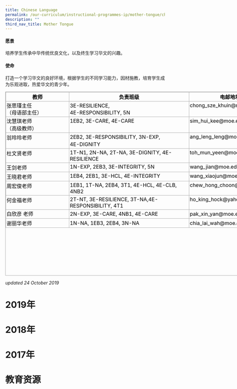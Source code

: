 ```yaml
---
title: Chinese Language
permalink: /our-curriculum/instructional-programmes-ip/mother-tongue/chinese-language/
description: ""
third_nav_title: Mother Tongue
---
```

#### 愿景

培养学生传承中华传统优良文化，以及终生学习华文的兴趣。

  

#### 使命

打造一个学习华文的良好环境，根据学生的不同学习能力，因材施教，培育学生成为乐观进取，热爱华文的青少年。

  

<table border="0" cellspacing="0" cellpadding="0" class="iveo_table ives_tab_simple3" style="margin: 0px; outline: 0px; padding: 0px; border-collapse: collapse; border: 1px solid rgb(170, 170, 170); width: 856px; height: 581px;"><tbody style="margin: 0px; outline: 0px; padding: 0px;"><tr style="margin: 0px; outline: 0px; padding: 0px;"><td valign="top" width="195" style="margin: 0px; outline: 0px; padding: 2px; text-align: center; border: 1px solid rgb(170, 170, 170); width: 156px;"><font color="#000000" style="margin: 0px; outline: 0px; padding: 0px;"><b style="margin: 0px; outline: 0px; padding: 0px;">教师</b><br style="margin: 0px; outline: 0px; padding: 0px;"></font></td><td valign="top" width="374" style="margin: 0px; outline: 0px; padding: 2px; text-align: center; border: 1px solid rgb(170, 170, 170); width: 309px;"><font color="#000000" style="margin: 0px; outline: 0px; padding: 0px;"><b style="margin: 0px; outline: 0px; padding: 0px;">负责班级</b><br style="margin: 0px; outline: 0px; padding: 0px;"></font></td><td valign="top" width="254" style="margin: 0px; outline: 0px; padding: 2px; text-align: center; border: 1px solid rgb(170, 170, 170); width: 245px;"><font color="#000000" style="margin: 0px; outline: 0px; padding: 0px;"><b style="margin: 0px; outline: 0px; padding: 0px;">电邮地址</b></font><br style="margin: 0px; outline: 0px; padding: 0px;"></td></tr><tr style="margin: 0px; outline: 0px; padding: 0px;"><td valign="top" width="195" style="margin: 0px; outline: 0px; padding: 2px; text-align: center; border: 1px solid rgb(170, 170, 170);"><div style="margin: 0px; outline: 0px; padding: 0px; line-height: 22.4px; text-align: left;"><font color="#000000" style="margin: 0px; outline: 0px; padding: 0px;">张思瑾主任</font></div><div style="margin: 0px; outline: 0px; padding: 0px; line-height: 22.4px; text-align: left;"><font color="#000000" style="margin: 0px; outline: 0px; padding: 0px;">（母语部主任）</font></div></td><td valign="top" width="374" style="margin: 0px; outline: 0px; padding: 2px; text-align: center; border: 1px solid rgb(170, 170, 170);"><div style="margin: 0px; outline: 0px; padding: 0px; line-height: 22.4px; text-align: left;"><font color="#000000" style="margin: 0px; outline: 0px; padding: 0px;">3E-RESILIENCE,</font></div><div style="margin: 0px; outline: 0px; padding: 0px; line-height: 22.4px; text-align: left;"><font color="#000000" style="margin: 0px; outline: 0px; padding: 0px;">4E-RESPONSIBILITY, 5N</font></div></td><td valign="top" width="254" style="margin: 0px; outline: 0px; padding: 2px; text-align: left; border: 1px solid rgb(170, 170, 170);"><font color="#000000" style="margin: 0px; outline: 0px; padding: 0px;">chong_sze_khuin@moe.edu.sg<br style="margin: 0px; outline: 0px; padding: 0px;"></font></td></tr><tr style="margin: 0px; outline: 0px; padding: 0px;"><td valign="top" width="195" style="margin: 0px; outline: 0px; padding: 2px; text-align: center; border: 1px solid rgb(170, 170, 170);"><div style="margin: 0px; outline: 0px; padding: 0px; line-height: 22.4px; text-align: left;"><font color="#000000" style="margin: 0px; outline: 0px; padding: 0px;">沈慧琪老师</font></div><div style="margin: 0px; outline: 0px; padding: 0px; line-height: 22.4px; text-align: left;"><font color="#000000" style="margin: 0px; outline: 0px; padding: 0px;">（高级教师）</font></div></td><td valign="top" width="374" style="margin: 0px; outline: 0px; padding: 2px; text-align: left; border: 1px solid rgb(170, 170, 170);"><font color="#000000" style="margin: 0px; outline: 0px; padding: 0px;">1EB2, 3E-CARE, 4E-CARE<br style="margin: 0px; outline: 0px; padding: 0px;"></font></td><td valign="top" width="254" style="margin: 0px; outline: 0px; padding: 2px; text-align: left; border: 1px solid rgb(170, 170, 170);"><font color="#000000" style="margin: 0px; outline: 0px; padding: 0px;">sim_hui_kee@moe.edu.sg<br style="margin: 0px; outline: 0px; padding: 0px;"></font></td></tr><tr style="margin: 0px; outline: 0px; padding: 0px;"><td valign="top" width="195" style="margin: 0px; outline: 0px; padding: 2px; text-align: left; border: 1px solid rgb(170, 170, 170);"><font color="#000000" style="margin: 0px; outline: 0px; padding: 0px;">翁玲玲老师<br style="margin: 0px; outline: 0px; padding: 0px;"></font></td><td valign="top" width="374" style="margin: 0px; outline: 0px; padding: 2px; text-align: center; border: 1px solid rgb(170, 170, 170);"><div style="margin: 0px; outline: 0px; padding: 0px; line-height: 22.4px; text-align: left;"><font color="#000000" style="margin: 0px; outline: 0px; padding: 0px;">2EB2, 3E-RESPONSIBILITY, 3N-EXP,</font></div><div style="margin: 0px; outline: 0px; padding: 0px; line-height: 22.4px; text-align: left;"><font color="#000000" style="margin: 0px; outline: 0px; padding: 0px;">4E-DIGNITY</font></div></td><td valign="top" width="254" style="margin: 0px; outline: 0px; padding: 2px; text-align: left; border: 1px solid rgb(170, 170, 170);"><font color="#000000" style="margin: 0px; outline: 0px; padding: 0px;">ang_leng_leng@moe.edu.sg<br style="margin: 0px; outline: 0px; padding: 0px;"></font></td></tr><tr style="margin: 0px; outline: 0px; padding: 0px;"><td valign="top" width="195" style="margin: 0px; outline: 0px; padding: 2px; text-align: left; border: 1px solid rgb(170, 170, 170);"><font color="#000000" style="margin: 0px; outline: 0px; padding: 0px;">杜文贤老师<br style="margin: 0px; outline: 0px; padding: 0px;"></font></td><td valign="top" width="374" style="margin: 0px; outline: 0px; padding: 2px; text-align: left; border: 1px solid rgb(170, 170, 170);"><font color="#000000" style="margin: 0px; outline: 0px; padding: 0px;">1T-N1, 2N-NA, 2T-NA, 3E-DIGNITY, 4E-RESILIENCE<br style="margin: 0px; outline: 0px; padding: 0px;"></font></td><td valign="top" width="254" style="margin: 0px; outline: 0px; padding: 2px; text-align: left; border: 1px solid rgb(170, 170, 170);"><font color="#000000" style="margin: 0px; outline: 0px; padding: 0px;">toh_mun_yeen@moe.edu.sg<br style="margin: 0px; outline: 0px; padding: 0px;"></font></td></tr><tr style="margin: 0px; outline: 0px; padding: 0px;"><td valign="top" width="195" style="margin: 0px; outline: 0px; padding: 2px; text-align: left; border: 1px solid rgb(170, 170, 170);"><font color="#000000" style="margin: 0px; outline: 0px; padding: 0px;">王剑老师<br style="margin: 0px; outline: 0px; padding: 0px;"></font></td><td valign="top" width="374" style="margin: 0px; outline: 0px; padding: 2px; text-align: left; border: 1px solid rgb(170, 170, 170);"><font color="#000000" style="margin: 0px; outline: 0px; padding: 0px;">1N-EXP, 2EB3, 3E-INTEGRITY, 5N<br style="margin: 0px; outline: 0px; padding: 0px;"></font></td><td valign="top" width="254" style="margin: 0px; outline: 0px; padding: 2px; text-align: left; border: 1px solid rgb(170, 170, 170);"><font color="#000000" style="margin: 0px; outline: 0px; padding: 0px;">wang_jian@moe.edu.sg<br style="margin: 0px; outline: 0px; padding: 0px;"></font></td></tr><tr style="margin: 0px; outline: 0px; padding: 0px;"><td valign="top" width="195" style="margin: 0px; outline: 0px; padding: 2px; text-align: left; border: 1px solid rgb(170, 170, 170);"><font color="#000000" style="margin: 0px; outline: 0px; padding: 0px;">王晓君老师<br style="margin: 0px; outline: 0px; padding: 0px;"></font></td><td valign="top" width="374" style="margin: 0px; outline: 0px; padding: 2px; text-align: left; border: 1px solid rgb(170, 170, 170);"><font color="#000000" style="margin: 0px; outline: 0px; padding: 0px;">1EB4, 2EB1, 3E-HCL, 4E-INTEGRITY<br style="margin: 0px; outline: 0px; padding: 0px;"></font></td><td valign="top" width="254" style="margin: 0px; outline: 0px; padding: 2px; text-align: left; border: 1px solid rgb(170, 170, 170);"><font color="#000000" style="margin: 0px; outline: 0px; padding: 0px;">wang_xiaojun@moe.edu.sg<br style="margin: 0px; outline: 0px; padding: 0px;"></font></td></tr><tr style="margin: 0px; outline: 0px; padding: 0px;"><td valign="top" width="195" style="margin: 0px; outline: 0px; padding: 2px; text-align: left; border: 1px solid rgb(170, 170, 170);"><font color="#000000" style="margin: 0px; outline: 0px; padding: 0px;">周宏俊老师<br style="margin: 0px; outline: 0px; padding: 0px;"></font></td><td valign="top" width="374" style="margin: 0px; outline: 0px; padding: 2px; text-align: left; border: 1px solid rgb(170, 170, 170);"><font color="#000000" style="margin: 0px; outline: 0px; padding: 0px;">1EB1, 1T-NA, 2EB4, 3T1, 4E-HCL, 4E-CLB, 4NB2<br style="margin: 0px; outline: 0px; padding: 0px;"></font></td><td valign="top" width="254" style="margin: 0px; outline: 0px; padding: 2px; text-align: left; border: 1px solid rgb(170, 170, 170);"><font color="#000000" style="margin: 0px; outline: 0px; padding: 0px;">chew_hong_choon@moe.edu.sg<br style="margin: 0px; outline: 0px; padding: 0px;"></font></td></tr><tr style="margin: 0px; outline: 0px; padding: 0px;"><td valign="top" width="195" style="margin: 0px; outline: 0px; padding: 2px; text-align: left; border: 1px solid rgb(170, 170, 170);"><font color="#000000" style="margin: 0px; outline: 0px; padding: 0px;">何金福老师<br style="margin: 0px; outline: 0px; padding: 0px;"></font></td><td valign="top" width="374" style="margin: 0px; outline: 0px; padding: 2px; text-align: left; border: 1px solid rgb(170, 170, 170);"><font color="#000000" style="margin: 0px; outline: 0px; padding: 0px;">2T-NT, 3E-RESILIENCE, 3T-NA,4E-RESPONSIBILITY, 4T1<br style="margin: 0px; outline: 0px; padding: 0px;"></font></td><td valign="top" width="254" style="margin: 0px; outline: 0px; padding: 2px; text-align: left; border: 1px solid rgb(170, 170, 170);"><font color="#000000" style="margin: 0px; outline: 0px; padding: 0px;">ho_king_hock@yahoo.com.sg<br style="margin: 0px; outline: 0px; padding: 0px;"></font></td></tr><tr style="margin: 0px; outline: 0px; padding: 0px;"><td style="margin: 0px; outline: 0px; padding: 2px; text-align: center; border: 1px solid rgb(170, 170, 170);"><div style="margin: 0px; outline: 0px; padding: 0px; line-height: 22.4px; text-align: left;"><font color="#000000" style="margin: 0px; outline: 0px; padding: 0px;">白欣彦 老师</font></div></td><td style="margin: 0px; outline: 0px; padding: 2px; text-align: left; border: 1px solid rgb(170, 170, 170);"><font color="#000000" style="margin: 0px; outline: 0px; padding: 0px;">2N-EXP, 3E-CARE, 4NB1, 4E-CARE</font></td><td style="margin: 0px; outline: 0px; padding: 2px; text-align: center; border: 1px solid rgb(170, 170, 170);"><div style="margin: 0px; outline: 0px; padding: 0px; line-height: 22.4px; text-align: left;"><font color="#000000" style="margin: 0px; outline: 0px; padding: 0px;">pak_xin_yan@moe.edu.sg</font></div></td></tr><tr style="margin: 0px; outline: 0px; padding: 0px;"><td style="margin: 0px; outline: 0px; padding: 2px; text-align: left; border: 1px solid rgb(170, 170, 170);"><font color="#000000" style="margin: 0px; outline: 0px; padding: 0px;">谢丽华老师</font></td><td style="margin: 0px; outline: 0px; padding: 2px; text-align: left; border: 1px solid rgb(170, 170, 170);"><font color="#000000" style="margin: 0px; outline: 0px; padding: 0px;">1N-NA, 1EB3, 2EB4, 3N-NA</font></td><td style="margin: 0px; outline: 0px; padding: 2px; text-align: left; border: 1px solid rgb(170, 170, 170);"><font color="#000000" style="margin: 0px; outline: 0px; padding: 0px;">chia_lai_wah@moe.edu.sg</font></td></tr></tbody></table>

  

_updated 24 October 2019_

2019年
=====
2018年
=====
2017年
=====

教育资源
====
